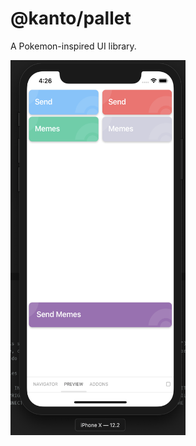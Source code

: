 # @kanto/pallet

A Pokemon-inspired UI library.

<img src="https://github.com/akiwarheit/kanto/blob/main/packages/pokedex/ss2.png" width="280" height="600" title="Storybook 2">

